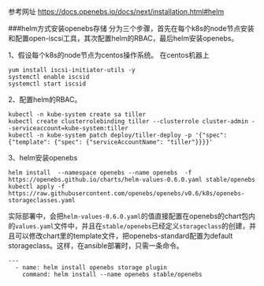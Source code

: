 参考网址
https://docs.openebs.io/docs/next/installation.html#helm

###helm方式安装openebs存储
分为三个步骤，首先在每个k8s的node节点安装和配置open-iscsi工具，其次配置helm的RBAC，最后helm安装openebs。

1、假设每个k8s的node节点为centos操作系统。
在centos机器上
```
yum install iscsi-initiator-utils -y
systemctl enable iscsid
systemctl start iscsid
```
2、配置helm的RBAC。
```
kubectl -n kube-system create sa tiller
kubectl create clusterrolebinding tiller --clusterrole cluster-admin --serviceaccount=kube-system:tiller
kubectl -n kube-system patch deploy/tiller-deploy -p '{"spec": {"template": {"spec": {"serviceAccountName": "tiller"}}}}'
```
3、helm安装openebs
```
helm install  --namespace openebs --name openebs  -f https://openebs.github.io/charts/helm-values-0.6.0.yaml stable/openebs
kubectl apply -f https://raw.githubusercontent.com/openebs/openebs/v0.6/k8s/openebs-storageclasses.yaml
```
实际部署中，会把```helm-values-0.6.0.yaml```的值直接配置在openebs的chart包内的```values.yaml```文件中，并且在```stable/openebs```已经定义```storageclass```的创建，并且可以修改chart里的template文件，把openebs-standard配置为default storageclass。这样，在ansible部署时，只需一条命令。
```
---
  - name: helm install openebs storage plugin
    command: helm install --name openebs stable/openebs
```